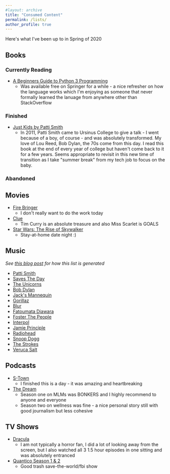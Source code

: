 ```yaml
---
#layout: archive
title: "Consumed Content"
permalink: /lists/
author_profile: true
---
```


Here's what I've been up to in Spring of 2020 

## Books

### Currently Reading

* [A Beginners Guide to Python 3 Programming](https://link.springer.com/book/10.1007%2F978-3-030-20290-3)
    * Was available free on Springer for a while - a nice refresher on how the language works which I'm enjoying as someone that never formally learned the lanuage from anywhere other than StackOverflow

### Finished
* [Just Kids by Patti Smith](https://www.goodreads.com/book/show/341879.Just_Kids)
    * In 2011, Patti Smith came to Ursinus College to give a talk - I went because of a boy, of course - and was absolutely transformed. My love of Lou Reed, Bob Dylan, the 70s come from this day. I read this book at the end of every year of college but haven't come back to it for a few years. Seems appropriate to revisit in this new time of transition as I take "summer break" from my tech  job to focus on the baby.

### Abandoned 

## Movies

* [Fire Bringer](https://www.teamstarkid.com/firebringer)
    * I don't really want to do the work today 
* [Clue](https://en.wikipedia.org/wiki/Clue_(film))
    * Tim Curry is an absolute treasure and also Miss Scarlet is GOALS
* [Star Wars: The Rise of Skywalker](https://en.wikipedia.org/wiki/Star_Wars:_The_Rise_of_Skywalker)
    * Stay-at-home date night :) 

## Music

*See [this blog post](http://mtanco.github.io/recent-artists-list/) for how this list is generated*

* [Patti Smith](https://open.spotify.com/artist/0vYkHhJ48Bs3jWcvZXvOrP)
* [Saves The Day](https://open.spotify.com/artist/5gWhlJBlLQGLOgYWO8lwCU)
* [The Unicorns](https://open.spotify.com/artist/7L5HH5QtkDe7u2hJ1FUKFo)
* [Bob Dylan](https://open.spotify.com/artist/74ASZWbe4lXaubB36ztrGX)
* [Jack's Mannequin](https://open.spotify.com/artist/42aeGx2I3uXINpGqC8L0LD)
* [Gorillaz](https://open.spotify.com/artist/3AA28KZvwAUcZuOKwyblJQ)
* [Blur](https://open.spotify.com/artist/7MhMgCo0Bl0Kukl93PZbYS)
* [Fatoumata Diawara](https://open.spotify.com/artist/4G5ZJny3HvX6Il7eHVfnNC)
* [Foster The People](https://open.spotify.com/artist/7gP3bB2nilZXLfPHJhMdvc)
* [Interpol](https://open.spotify.com/artist/3WaJSfKnzc65VDgmj2zU8B)
* [Jamie Principle](https://open.spotify.com/artist/5obQFNrkFoWB51hm1JTHMw)
* [Radiohead](https://open.spotify.com/artist/4Z8W4fKeB5YxbusRsdQVPb)
* [Snoop Dogg](https://open.spotify.com/artist/7hJcb9fa4alzcOq3EaNPoG)
* [The Strokes](https://open.spotify.com/artist/0epOFNiUfyON9EYx7Tpr6V)
* [Veruca Salt](https://open.spotify.com/artist/2QwJQuBekTA4qF7N7uLHDP)


## Podcasts

* [S-Town](https://stownpodcast.org)
    * I finished this is a day - it was amazing and heartbreaking
* [The Dream](https://www.stitcher.com/podcast/stitcher/the-dream)
    * Season one on MLMs was BONKERS and I highly recommend to anyone and everyone
    * Season two on wellness was fine - a nice personal story still with good journalism but less cohesive

## TV Shows

* [Dracula](https://en.wikipedia.org/wiki/Dracula_(2020_TV_series))
    * I am not typically a horror fan, I did a lot of looking away from the screen, but I also watched all 3 1.5 hour episodes in one sitting and was absolutely entranced
* [Quantico Season 1 & 2](https://en.wikipedia.org/wiki/Quantico_(TV_series))
    * Good trash save-the-world/fbi show